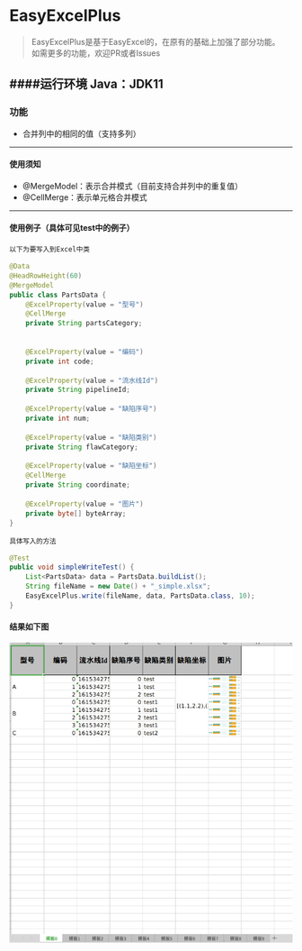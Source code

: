 # EasyExcelPlus

> EasyExcelPlus是基于EasyExcel的，在原有的基础上加强了部分功能。  
> 如需更多的功能，欢迎PR或者Issues

####运行环境
Java：JDK11 
---

### 功能
- 合并列中的相同的值（支持多列）
---

#### 使用须知
+ @MergeModel：表示合并模式（目前支持合并列中的重复值）
+ @CellMerge：表示单元格合并模式
---

#### 使用例子（具体可见test中的例子）

`以下为要写入到Excel中类`
```java
@Data
@HeadRowHeight(60)
@MergeModel
public class PartsData {
    @ExcelProperty(value = "型号")
    @CellMerge
    private String partsCategory;


    @ExcelProperty(value = "编码")
    private int code;

    @ExcelProperty(value = "流水线Id")
    private String pipelineId;

    @ExcelProperty(value = "缺陷序号")
    private int num;

    @ExcelProperty(value = "缺陷类别")
    private String flawCategory;

    @ExcelProperty(value = "缺陷坐标")
    @CellMerge
    private String coordinate;

    @ExcelProperty(value = "图片")
    private byte[] byteArray;
}
```

`具体写入的方法`
```java
@Test
public void simpleWriteTest() {
    List<PartsData> data = PartsData.buildList();
    String fileName = new Date() + "_simple.xlsx";
    EasyExcelPlus.write(fileName, data, PartsData.class, 10);
}
```

#### 结果如下图
![pic1](./result.png)


